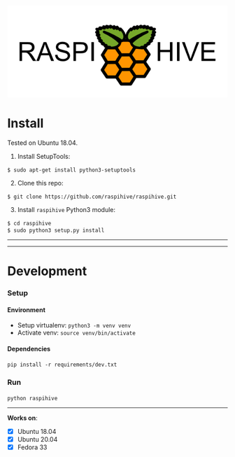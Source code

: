    ![](/assets/Logo/TheHive.png)

# Install

Tested on Ubuntu 18.04.

1. Install SetupTools:

```
$ sudo apt-get install python3-setuptools
```

2. Clone this repo:
```
$ git clone https://github.com/raspihive/raspihive.git
```

3. Install `raspihive` Python3 module:
```
$ cd raspihive
$ sudo python3 setup.py install
```

---
---
# Development

### Setup

#### Environment
- Setup virtualenv: `python3 -m venv venv`
- Activate venv: `source venv/bin/activate`

#### Dependencies
`pip install -r requirements/dev.txt`

### Run
`python raspihive`


---
__Works on__:

- [x] Ubuntu 18.04
- [x] Ubuntu 20.04
- [x] Fedora 33
